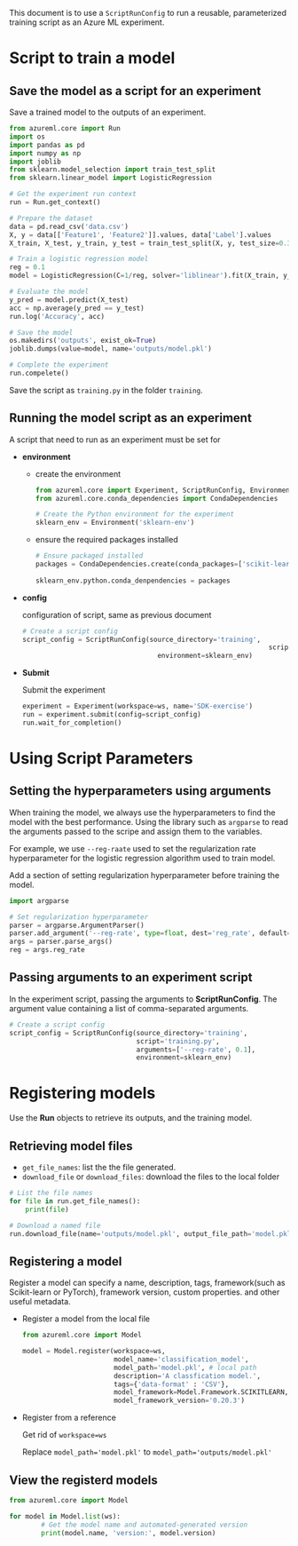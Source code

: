 This document is to use a ``ScriptRunConfig`` to run a reusable, parameterized training script as an Azure ML experiment.



# Script to train a model

## Save the model as a script for an experiment

Save a trained model to the outputs of an experiment.

```python
from azureml.core import Run
import os
import pandas as pd
import numpy as np
import joblib
from sklearn.model_selection import train_test_split
from sklearn.linear_model import LogisticRegression

# Get the experiment run context
run = Run.get_context()

# Prepare the dataset
data = pd.read_csv('data.csv')
X, y = data[['Feature1', 'Feature2']].values, data['Label'].values
X_train, X_test, y_train, y_test = train_test_split(X, y, test_size=0.3, random_state=0)

# Train a logistic regression model
reg = 0.1
model = LogisticRegression(C=1/reg, solver='liblinear').fit(X_train, y_train)

# Evaluate the model
y_pred = model.predict(X_test)
acc = np.average(y_pred == y_test)
run.log('Accuracy', acc)

# Save the model
os.makedirs('outputs', exist_ok=True)
joblib.dumps(value=model, name='outputs/model.pkl')

# Complete the experiment
run.compelete()

```



Save the script as ```training.py``` in the folder ```training```.

## Running the model script as an experiment

A script that need to run as an experiment must be set for

* **environment**
  * create the environment
  
    ```python
    from azureml.core import Experiment, ScriptRunConfig, Environment, Workspace
    from azureml.core.conda_dependencies import CondaDependencies
    
    # Create the Python environment for the experiment
    sklearn_env = Environment('sklearn-env')
    ```
  
    
  
  * ensure the required packages installed
  
    ```python
    # Ensure packaged installed
    packages = CondaDependencies.create(conda_packages=['scikit-learn', 'pip'],
    																		pip_packages=['azureml-defaults'])
    sklearn_env.python.conda_denpendencies = packages
    ```
  
    
  
* **config**

  configuration of script, same as previous document

  ```python
  # Create a script config
  script_config = ScriptRunConfig(source_directory='training',
  																script='training.py',
                                 	environment=sklearn_env)
  ```

  

* **Submit**

  Submit the experiment

  ```python
  experiment = Experiment(workspace=ws, name='SDK-exercise')
  run = experiment.submit(config=script_config)
  run.wait_for_completion()
  ```



# Using Script Parameters

## Setting the hyperparameters using arguments

When training the model, we always use the hyperparameters to find the model with the best performance. Using the library such as ```argparse``` to read the arguments passed to the scripe and assign them to the variables.

For example, we use ```--reg-raate``` used to set the regularization rate hyperparameter for the logistic regression algorithm used to train model.

Add a section of setting regularization hyperparameter before training the model.

```python
import argparse

# Set regularization hyperparameter
parser = argparse.ArgumentParser()
parser.add_argument('--reg-rate', type=float, dest='reg_rate', default=0.01)
args = parser.parse_args()
reg = args.reg_rate
```



## Passing arguments to an experiment script

In the experiment script, passing the arguments to **ScriptRunConfig**. The argument value containing a list of comma-separated arguments.

```python
# Create a script config
script_config = ScriptRunConfig(source_directory='training',
                               	script='training.py',
                                arguments=['--reg-rate', 0.1],
                               	environment=sklearn_env)
```



# Registering models

Use the **Run** objects to retrieve its outputs, and the training model.



## Retrieving model files

* ```get_file_names```: list the the file generated.
* ```download_file``` or ```download_files```: download the files to the local folder

```python
# List the file names
for file in run.get_file_names():
  	print(file)

# Download a named file
run.download_file(name='outputs/model.pkl', output_file_path='model.pkl')
```



## Registering a model

Register a model can specify a name, description, tags, framework(such as Scikit-learn or PyTorch), framework version, custom properties. and other useful metadata. 

* Register a model from the local file

  ```python
  from azureml.core import Model
  
  model = Model.register(workspace=ws,
                         model_name='classification_model',
                         model_path='model.pkl', # local path
                         description='A classfication model.',
                         tags={'data-format' : 'CSV'},
                         model_framework=Model.Framework.SCIKITLEARN,
                         model_framework_version='0.20.3')
  ```



* Register from a reference 

  Get rid of ```workspace=ws```

  Replace ```model_path='model.pkl'``` to ```model_path='outputs/model.pkl'```



## View the registerd models

```python
from azureml.core import Model

for model in Model.list(ws):
		# Get the model name and automated-generated version
		print(model.name, 'version:', model.version)
```



